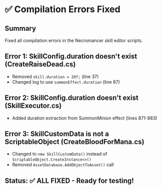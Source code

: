 # ✅ Compilation Errors Fixed

## Summary
Fixed all compilation errors in the Necromancer skill editor scripts.

## Error 1: SkillConfig.duration doesn't exist (CreateRaiseDead.cs)
- Removed `skill.duration = 20f;` (line 37)
- Changed log to use `summonEffect.duration` (line 87)

## Error 2: SkillConfig.duration doesn't exist (SkillExecutor.cs)
- Added duration extraction from SummonMinion effect (lines 871-883)

## Error 3: SkillCustomData is not a ScriptableObject (CreateBloodForMana.cs)
- Changed to `new SkillCustomData()` instead of `ScriptableObject.CreateInstance<>()`
- Removed `AssetDatabase.AddObjectToAsset()` call

## Status: ✅ ALL FIXED - Ready for testing!
